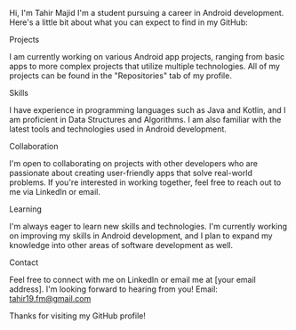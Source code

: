 Hi, I'm Tahir Majid
I'm a student pursuing a career in Android development. Here's a little bit about what you can expect to find in my GitHub:

Projects

I am currently working on various Android app projects, ranging from basic apps to more complex projects that utilize multiple technologies. All of my projects can be found in the "Repositories" tab of my profile.

Skills

I have experience in programming languages such as Java and Kotlin, and I am proficient in Data Structures and Algorithms. I am also familiar with the latest tools and technologies used in Android development.

Collaboration

I'm open to collaborating on projects with other developers who are passionate about creating user-friendly apps that solve real-world problems. If you're interested in working together, feel free to reach out to me via LinkedIn or email.

Learning

I'm always eager to learn new skills and technologies. I'm currently working on improving my skills in Android development, and I plan to expand my knowledge into other areas of software development as well.

Contact

Feel free to connect with me on LinkedIn or email me at [your email address]. I'm looking forward to hearing from you!
Email: tahir19.fm@gmail.com

Thanks for visiting my GitHub profile!
